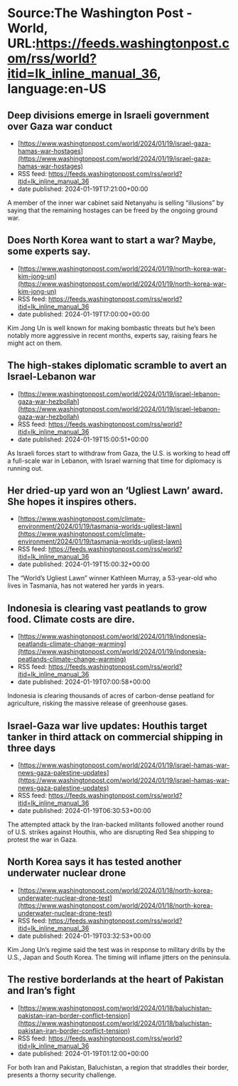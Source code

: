 # Source:The Washington Post - World, URL:https://feeds.washingtonpost.com/rss/world?itid=lk_inline_manual_36, language:en-US

## Deep divisions emerge in Israeli government over Gaza war conduct
 - [https://www.washingtonpost.com/world/2024/01/19/israel-gaza-hamas-war-hostages](https://www.washingtonpost.com/world/2024/01/19/israel-gaza-hamas-war-hostages)
 - RSS feed: https://feeds.washingtonpost.com/rss/world?itid=lk_inline_manual_36
 - date published: 2024-01-19T17:21:00+00:00

A member of the inner war cabinet said Netanyahu is selling “illusions” by saying that the remaining hostages can be freed by the ongoing ground war.

## Does North Korea want to start a war? Maybe, some experts say.
 - [https://www.washingtonpost.com/world/2024/01/19/north-korea-war-kim-jong-un](https://www.washingtonpost.com/world/2024/01/19/north-korea-war-kim-jong-un)
 - RSS feed: https://feeds.washingtonpost.com/rss/world?itid=lk_inline_manual_36
 - date published: 2024-01-19T17:00:00+00:00

Kim Jong Un is well known for making bombastic threats but he’s been notably more aggressive in recent months, experts say, raising fears he might act on them.

## The high-stakes diplomatic scramble to avert an Israel-Lebanon war
 - [https://www.washingtonpost.com/world/2024/01/19/israel-lebanon-gaza-war-hezbollah](https://www.washingtonpost.com/world/2024/01/19/israel-lebanon-gaza-war-hezbollah)
 - RSS feed: https://feeds.washingtonpost.com/rss/world?itid=lk_inline_manual_36
 - date published: 2024-01-19T15:00:51+00:00

As Israeli forces start to withdraw from Gaza, the U.S. is working to head off a full-scale war in Lebanon, with Israel warning that time for diplomacy is running out.

## Her dried-up yard won an ‘Ugliest Lawn’ award. She hopes it inspires others.
 - [https://www.washingtonpost.com/climate-environment/2024/01/19/tasmania-worlds-ugliest-lawn](https://www.washingtonpost.com/climate-environment/2024/01/19/tasmania-worlds-ugliest-lawn)
 - RSS feed: https://feeds.washingtonpost.com/rss/world?itid=lk_inline_manual_36
 - date published: 2024-01-19T15:00:32+00:00

The “World’s Ugliest Lawn” winner Kathleen Murray, a 53-year-old who lives in Tasmania, has not watered her yards in years.

## Indonesia is clearing vast peatlands to grow food. Climate costs are dire.
 - [https://www.washingtonpost.com/world/2024/01/19/indonesia-peatlands-climate-change-warming](https://www.washingtonpost.com/world/2024/01/19/indonesia-peatlands-climate-change-warming)
 - RSS feed: https://feeds.washingtonpost.com/rss/world?itid=lk_inline_manual_36
 - date published: 2024-01-19T07:00:58+00:00

Indonesia is clearing thousands of acres of carbon-dense peatland for agriculture, risking the massive release of greenhouse gases.

## Israel-Gaza war live updates: Houthis target tanker in third attack on commercial shipping in three days
 - [https://www.washingtonpost.com/world/2024/01/19/israel-hamas-war-news-gaza-palestine-updates](https://www.washingtonpost.com/world/2024/01/19/israel-hamas-war-news-gaza-palestine-updates)
 - RSS feed: https://feeds.washingtonpost.com/rss/world?itid=lk_inline_manual_36
 - date published: 2024-01-19T06:30:53+00:00

The attempted attack by the Iran-backed militants followed another round of U.S. strikes against Houthis, who are disrupting Red Sea shipping to protest the war in Gaza.

## North Korea says it has tested another underwater nuclear drone
 - [https://www.washingtonpost.com/world/2024/01/18/north-korea-underwater-nuclear-drone-test](https://www.washingtonpost.com/world/2024/01/18/north-korea-underwater-nuclear-drone-test)
 - RSS feed: https://feeds.washingtonpost.com/rss/world?itid=lk_inline_manual_36
 - date published: 2024-01-19T03:32:53+00:00

Kim Jong Un’s regime said the test was in response to military drills by the U.S., Japan and South Korea.  The timing will inflame jitters on the peninsula.

## The restive borderlands at the heart of Pakistan and Iran’s fight
 - [https://www.washingtonpost.com/world/2024/01/18/baluchistan-pakistan-iran-border-conflict-tension](https://www.washingtonpost.com/world/2024/01/18/baluchistan-pakistan-iran-border-conflict-tension)
 - RSS feed: https://feeds.washingtonpost.com/rss/world?itid=lk_inline_manual_36
 - date published: 2024-01-19T01:12:00+00:00

For both Iran and Pakistan, Baluchistan, a region that straddles their border, presents a thorny security challenge.

